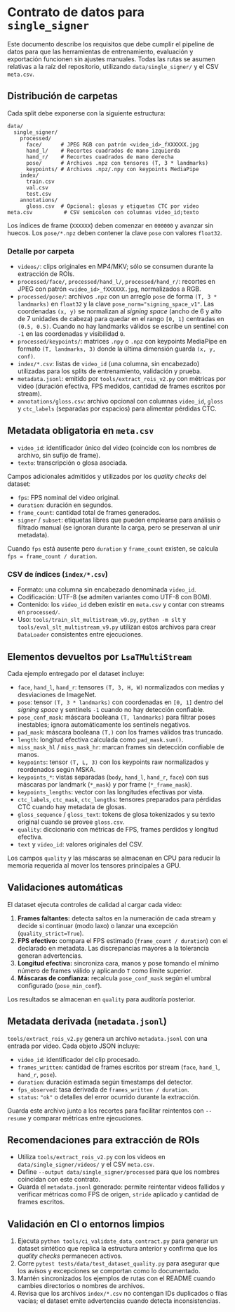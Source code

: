 # Contrato de datos para `single_signer`

Este documento describe los requisitos que debe cumplir el pipeline de datos
para que las herramientas de entrenamiento, evaluación y exportación funcionen
sin ajustes manuales. Todas las rutas se asumen relativas a la raíz del
repositorio, utilizando `data/single_signer/` y el CSV `meta.csv`.

## Distribución de carpetas

Cada split debe exponerse con la siguiente estructura:

```text
data/
  single_signer/
    processed/
      face/      # JPEG RGB con patrón <video_id>_fXXXXXX.jpg
      hand_l/    # Recortes cuadrados de mano izquierda
      hand_r/    # Recortes cuadrados de mano derecha
      pose/      # Archivos .npz con tensores (T, 3 * landmarks)
      keypoints/ # Archivos .npz/.npy con keypoints MediaPipe
    index/
      train.csv
      val.csv
      test.csv
    annotations/
      gloss.csv  # Opcional: glosas y etiquetas CTC por video
meta.csv          # CSV semicolon con columnas video_id;texto
```

Los índices de frame (`XXXXXX`) deben comenzar en `000000` y avanzar sin huecos.
Los `pose/*.npz` deben contener la clave `pose` con valores `float32`.

### Detalle por carpeta

- `videos/`: clips originales en MP4/MKV; sólo se consumen durante la extracción
  de ROIs.
- `processed/face/`, `processed/hand_l/`, `processed/hand_r/`: recortes en JPEG
  con patrón `<video_id>_fXXXXXX.jpg`, normalizados a RGB.
- `processed/pose/`: archivos `.npz` con un arreglo `pose` de forma
  `(T, 3 * landmarks)` en `float32` y la clave `pose_norm="signing_space_v1"`.
  Las coordenadas `(x, y)` se normalizan al *signing space* (ancho de 6 y alto
  de 7 unidades de cabeza) para quedar en el rango `[0, 1]` centradas en
  `(0.5, 0.5)`. Cuando no hay landmarks válidos se escribe un sentinel con
  `-1` en las coordenadas y visibilidad `0`.
- `processed/keypoints/`: matrices `.npy` o `.npz` con keypoints MediaPipe en
  formato `(T, landmarks, 3)` donde la última dimensión guarda `(x, y, conf)`.
- `index/*.csv`: listas de `video_id` (una columna, sin encabezado) utilizadas
  para los splits de entrenamiento, validación y prueba.
- `metadata.jsonl`: emitido por `tools/extract_rois_v2.py` con métricas por
  video (duración efectiva, FPS medidos, cantidad de frames escritos por stream).
- `annotations/gloss.csv`: archivo opcional con columnas `video_id`, `gloss` y
  `ctc_labels` (separadas por espacios) para alimentar pérdidas CTC.

## Metadata obligatoria en `meta.csv`

- `video_id`: identificador único del video (coincide con los nombres de
  archivo, sin sufijo de frame).
- `texto`: transcripción o glosa asociada.

Campos adicionales admitidos y utilizados por los *quality checks* del dataset:

- `fps`: FPS nominal del video original.
- `duration`: duración en segundos.
- `frame_count`: cantidad total de frames generados.
- `signer` / `subset`: etiquetas libres que pueden emplearse para análisis o
  filtrado manual (se ignoran durante la carga, pero se preservan al unir
  metadata).

Cuando `fps` está ausente pero `duration` y `frame_count` existen, se calcula
`fps = frame_count / duration`.

### CSV de índices (`index/*.csv`)

- Formato: una columna sin encabezado denominada `video_id`.
- Codificación: UTF-8 (se admiten variantes como UTF-8 con BOM).
- Contenido: los `video_id` deben existir en `meta.csv` y contar con streams en
  `processed/`.
- Uso: `tools/train_slt_multistream_v9.py`, `python -m slt` y
  `tools/eval_slt_multistream_v9.py` utilizan estos archivos para crear
  `DataLoader` consistentes entre ejecuciones.

## Elementos devueltos por `LsaTMultiStream`

Cada ejemplo entregado por el dataset incluye:

- `face`, `hand_l`, `hand_r`: tensores `(T, 3, H, W)` normalizados con medias y
  desviaciones de ImageNet.
- `pose`: tensor `(T, 3 * landmarks)` con coordenadas en `[0, 1]` dentro del
  *signing space* y sentinels `-1` cuando no hay detección confiable.
- `pose_conf_mask`: máscara booleana `(T, landmarks)` para filtrar poses
  inestables; ignora automáticamente los sentinels negativos.
- `pad_mask`: máscara booleana `(T,)` con los frames válidos tras truncado.
- `length`: longitud efectiva calculada como `pad_mask.sum()`.
- `miss_mask_hl` / `miss_mask_hr`: marcan frames sin detección confiable de
  manos.
- `keypoints`: tensor `(T, L, 3)` con los keypoints raw normalizados y
  reordenados según MSKA.
- `keypoints_*`: vistas separadas (`body`, `hand_l`, `hand_r`, `face`) con sus
  máscaras por landmark (`*_mask`) y por frame (`*_frame_mask`).
- `keypoints_lengths`: vector con las longitudes efectivas por vista.
- `ctc_labels`, `ctc_mask`, `ctc_lengths`: tensores preparados para pérdidas
  CTC cuando hay metadata de glosas.
- `gloss_sequence` / `gloss_text`: tokens de glosa tokenizados y su texto
  original cuando se provee `gloss.csv`.
- `quality`: diccionario con métricas de FPS, frames perdidos y longitud
  efectiva.
- `text` y `video_id`: valores originales del CSV.

Los campos `quality` y las máscaras se almacenan en CPU para reducir la memoria
requerida al mover los tensores principales a GPU.

## Validaciones automáticas

El dataset ejecuta controles de calidad al cargar cada video:

1. **Frames faltantes:** detecta saltos en la numeración de cada stream y decide
   si continuar (modo laxo) o lanzar una excepción (`quality_strict=True`).
2. **FPS efectivo:** compara el FPS estimado (`frame_count / duration`) con el
   declarado en metadata. Las discrepancias mayores a la tolerancia generan
   advertencias.
3. **Longitud efectiva:** sincroniza cara, manos y pose tomando el mínimo número
   de frames válido y aplicando `T` como límite superior.
4. **Máscaras de confianza:** recalcula `pose_conf_mask` según el umbral
   configurado (`pose_min_conf`).

Los resultados se almacenan en `quality` para auditoría posterior.

## Metadata derivada (`metadata.jsonl`)

`tools/extract_rois_v2.py` genera un archivo `metadata.jsonl` con una entrada por
video. Cada objeto JSON incluye:

- `video_id`: identificador del clip procesado.
- `frames_written`: cantidad de frames escritos por stream (`face`, `hand_l`,
  `hand_r`, `pose`).
- `duration`: duración estimada según timestamps del detector.
- `fps_observed`: tasa derivada de `frames_written / duration`.
- `status`: `"ok"` o detalles del error ocurrido durante la extracción.

Guarda este archivo junto a los recortes para facilitar reintentos con
`--resume` y comparar métricas entre ejecuciones.

## Recomendaciones para extracción de ROIs

- Utiliza `tools/extract_rois_v2.py` con los videos en
  `data/single_signer/videos/` y el CSV `meta.csv`.
- Define `--output data/single_signer/processed` para que los nombres coincidan
  con este contrato.
- Guarda el `metadata.jsonl` generado: permite reintentar videos fallidos y
  verificar métricas como FPS de origen, `stride` aplicado y cantidad de frames
  escritos.

## Validación en CI o entornos limpios

1. Ejecuta `python tools/ci_validate_data_contract.py` para generar un dataset
   sintético que replica la estructura anterior y confirma que los *quality
   checks* permanecen activos.
2. Corre `pytest tests/data/test_dataset_quality.py` para asegurar que los
   avisos y excepciones se comportan como lo documentado.
3. Mantén sincronizados los ejemplos de rutas con el README cuando cambies
   directorios o nombres de archivos.
4. Revisa que los archivos `index/*.csv` no contengan IDs duplicados o filas
   vacías; el dataset emite advertencias cuando detecta inconsistencias.
